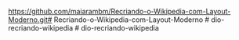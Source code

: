 https://github.com/maiarambm/Recriando-o-Wikipedia-com-Layout-Moderno.git#   R e c r i a n d o - o - W i k i p e d i a - c o m - L a y o u t - M o d e r n o  
 #   d i o - r e c r i a n d o - w i k i p e d i a  
 #   d i o - r e c r i a n d o - w i k i p e d i a  
 